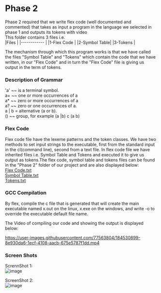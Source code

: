 # Phase 2  
Phase 2 required that we write flex code (well documented and commented) that takes as input a program in the language we selected in phase 1 and outputs its tokens with video  
This folder contains 3 files i.e.  
|Files         |
|------------  |
|1-Flex Code   |
|2-Symbol Table|
|3-Tokens      |  

The mechanism through which this program works is that we have called the files "Symbol Table" and "Tokens" which contain the code that we have written, in our "Flex Code" and in turn the "Flex Code" file is giving us output in the term of tokens.  

### Description of Grammar  

'a' ~~ is a terminal symbol.  
a+ ~~ one or more occurrences of a  
a* ~~ zero or more occurrences of a  
a? ~~ zero or one occurrences of a.  
a | b = alternative (a or b).  
() ~~ group, for example (a |b) c (a b)  

### Flex Code  
Flex code file have the lexeme patterns and the token classes. We have two methods to set input strings to the executable, first from the standard input in the cl(command line), second from a text file. In flex code file we have inherited files i.e. Symbol Table and Tokens and executed it to give us output as tokens.The flex code, symbol table and tokens files can be found in the "Phase 2" folder of our project and are also displayed below:  
[Flex Code.txt](https://github.com/FaritZafar/CC/files/9333006/Flex.Code.txt)  
[Symbol Table.txt](https://github.com/FaritZafar/CC/files/9333012/Symbol.Table.txt)  
[Tokens.txt](https://github.com/FaritZafar/CC/files/9333013/Tokens.txt)  

### GCC Compilation  
By flex, compile the c file that is generated that will create the main executable named x.out on the linux, x.exe on the windows, and write -o to override the executable default file name.  

The Video of compiling our code and showing the output is displayed below:  


https://user-images.githubusercontent.com/77563804/184530899-8e930da6-1ecf-4108-aacb-675e5787f1dd.mp4


### Screen Shots  
ScrennShot 1:  
![image](https://user-images.githubusercontent.com/77563804/184532153-0ce0c45a-4001-4e65-8d84-250914be793d.png)  

ScreenShot 2:  
![image](https://user-images.githubusercontent.com/77563804/184532173-0e165275-4753-4788-a6bd-4a269e376401.png)  

  
